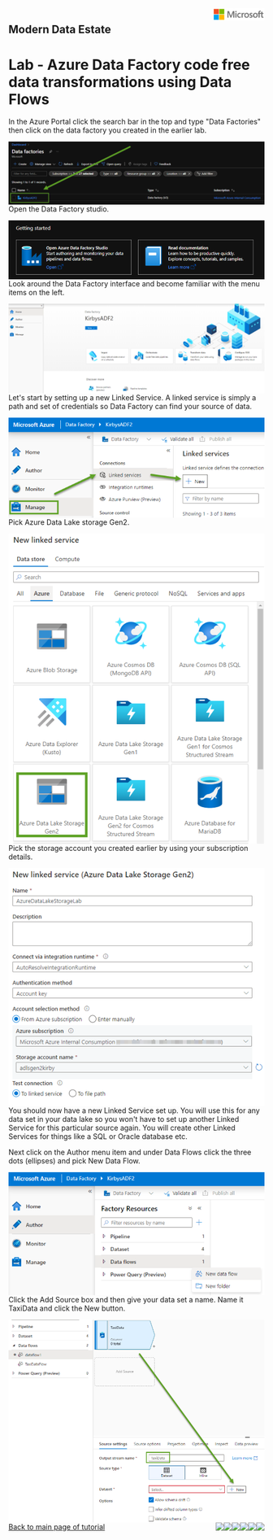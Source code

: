 <img style="float: right;" src="../../graphics/solutions-microsoft-logo-small.png">

## Modern Data Estate
# Lab - Azure Data Factory code free data transformations using Data Flows

In the Azure Portal click the search bar in the top and type "Data Factories"
then click on the data factory you created in the earlier lab.

<img style="float: right;" src="../../graphics/DF_FindFactory.png">

Open the Data Factory studio.

<img style="float: right;" src="../../graphics/DF_OpenDF.png">

Look around the Data Factory interface and become familiar with the menu items on the left.

<img style="float: right;" src="../../graphics/DF_Splash.png">

Let's start by setting up a new Linked Service. A linked service is simply a path and set of credentials so Data Factory can find your source of data.

<img style="float: right;" src="../../graphics/DF_NewLinkedService.png">

Pick Azure Data Lake storage Gen2.

<img style="float: right;" src="../../graphics/DF_DataLakeSource.png">

Pick the storage account you created earlier by using your subscription details.

<img style="float: right;" src="../../graphics/DF_Credentials.png">

You should now have a new Linked Service set up.  You will use this for any data set in your data lake
so you won't have to set up another Linked Service for this particular source again.  You will create
other Linked Services for things like a SQL or Oracle database etc.

Next click on the Author menu item and under Data Flows click the three dots (ellipses) and pick New Data Flow.

<img style="float: right;" src="../../graphics/DF_AuthorDataFlow.png">

Click the Add Source box and then give your data set a name.  Name it TaxiData and click the New button.

<img style="float: right;" src="../../graphics/DF_NewSource.png">


<img style="float: right;" src="../../graphics/.png">
<img style="float: right;" src="../../graphics/.png">
<img style="float: right;" src="../../graphics/.png">
<img style="float: right;" src="../../graphics/.png">
<img style="float: right;" src="../../graphics/.png">
<img style="float: right;" src="../../graphics/.png">


[Back to main page of tutorial](https://github.com/krepko7/Modern-Data-Estate)